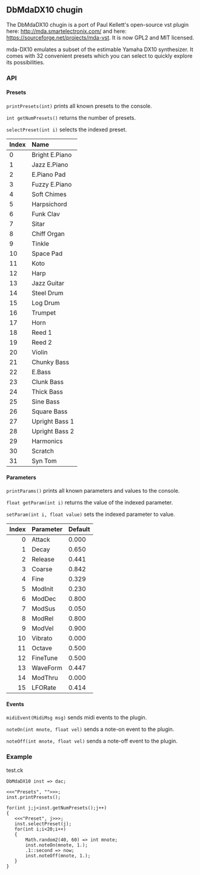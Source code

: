 ## DbMdaDX10 chugin

The DbMdaDX10 chugin is a port of Paul Kellett's open-source
vst plugin here: http://mda.smartelectronix.com/ and
here: https://sourceforge.net/projects/mda-vst. It is
now GPL2 and MIT licensed.

mda-DX10 emulates a subset of the estimable Yamaha DX10 synthesizer.
It comes with 32 convenient presets which you can select to quickly
explore its possibilities.

### API

#### Presets

`printPresets(int)` prints all known presets to the console.

`int getNumPresets()` returns the number of presets.
 
`selectPreset(int i)` selects the indexed preset.

| Index | Name           |
| :---- | :------------- |
| 0     | Bright E.Piano |
| 1     | Jazz E.Piano   |
| 2     | E.Piano Pad    |
| 3     | Fuzzy E.Piano  |
| 4     | Soft Chimes    |
| 5     | Harpsichord    |
| 6     | Funk Clav      |
| 7     | Sitar          |
| 8     | Chiff Organ    |
| 9     | Tinkle         |
| 10    | Space Pad      |
| 11    | Koto           |
| 12    | Harp           |
| 13    | Jazz Guitar    |
| 14    | Steel Drum     |
| 15    | Log Drum       |
| 16    | Trumpet        |
| 17    | Horn           |
| 18    | Reed 1         |
| 19    | Reed 2         |
| 20    | Violin         |
| 21    | Chunky Bass    |
| 22    | E.Bass         |
| 23    | Clunk Bass     |
| 24    | Thick Bass     |
| 25    | Sine Bass      |
| 26    | Square Bass    |
| 27    | Upright Bass 1 |
| 28    | Upright Bass 2 |
| 29    | Harmonics      |
| 30    | Scratch        |
| 31    | Syn Tom        |

#### Parameters

`printParams()` prints all known parameters and values to the console.

`float getParam(int i)` returns the value of the indexed parameter.

`setParam(int i, float value)` sets the indexed parameter to value.

| Index | Parameter | Default |
| ----: | :-------- | :------ |
|     0 | Attack    | 0.000   |
|     1 | Decay     | 0.650   |
|     2 | Release   | 0.441   |
|     3 | Coarse    | 0.842   |
|     4 | Fine      | 0.329   |
|     5 | ModInit   | 0.230   |
|     6 | ModDec    | 0.800   |
|     7 | ModSus    | 0.050   |
|     8 | ModRel    | 0.800   |
|     9 | ModVel    | 0.900   |
|    10 | Vibrato   | 0.000   |
|    11 | Octave    | 0.500   |
|    12 | FineTune  | 0.500   |
|    13 | WaveForm  | 0.447   |
|    14 | ModThru   | 0.000   |
|    15 | LFORate   | 0.414   |

#### Events

`midiEvent(MidiMsg msg)` sends midi events to the plugin.

`noteOn(int mnote, float vel)` sends a note-on event to the plugin.

`noteOff(int mnote, float vel)` sends a note-off event to the plugin.

### Example

test.ck

 ```ck
DbMdaDX10 inst => dac;

<<<"Presets", "">>>;
inst.printPresets();

for(int j;j<inst.getNumPresets();j++)
{
    <<<"Preset", j>>>;
    inst.selectPreset(j);
    for(int i;i<20;i++)
    {
        Math.random2(40, 60) => int mnote;
        inst.noteOn(mnote, 1.);
        .1::second => now;
        inst.noteOff(mnote, 1.);
    }
}
```
